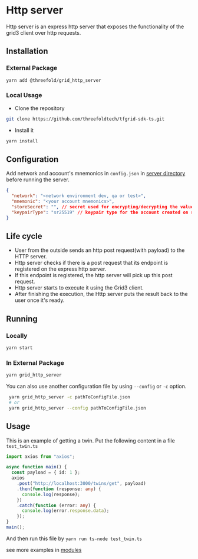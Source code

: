 # Http server

Http server is an express http server that exposes the functionality of the grid3 client over http requests.

## Installation

### External Package

```bash
yarn add @threefold/grid_http_server
```

### Local Usage

- Clone the repository

```bash
git clone https://github.com/threefoldtech/tfgrid-sdk-ts.git
```

- Install it

```bash
yarn install
```

## Configuration

Add network and account's mnemonics in `config.json` in [server directory](./src/config.json) before running the server.

```json
{
  "network": "<network environment dev, qa or test>",
  "mnemonic": "<your account mnemonics>",
  "storeSecret": "", // secret used for encrypting/decrypting the values in tfkvStore
  "keypairType": "sr25519" // keypair type for the account created on substrate
}
```

## Life cycle

- User from the outside sends an http post request(with payload) to the HTTP server.
- Http server checks if there is a post request that its endpoint is registered on the express http server.
- If this endpoint is registered, the http server will pick up this post request.
- Http server starts to execute it using the Grid3 client.
- After finishing the execution, the Http server puts the result back to the user once it's ready.

## Running

### Locally

```bash
yarn start
```

### In External Package

```bash
yarn grid_http_server
```

You can also use another configuration file by using `--config` or `-c` option.

```bash
 yarn grid_http_server -c pathToConfigFile.json
 # or
 yarn grid_http_server --config pathToConfigFile.json
```

## Usage

This is an example of getting a twin.
Put the following content in a file `test_twin.ts`

```ts
import axios from "axios";

async function main() {
  const payload = { id: 1 };
  axios
    .post("http://localhost:3000/twins/get", payload)
    .then(function (response: any) {
      console.log(response);
    })
    .catch(function (error: any) {
      console.log(error.response.data);
    });
}
main();
```

And then run this file by `yarn run ts-node test_twin.ts`

see more examples in [modules](../grid_client/docs/module.md)
